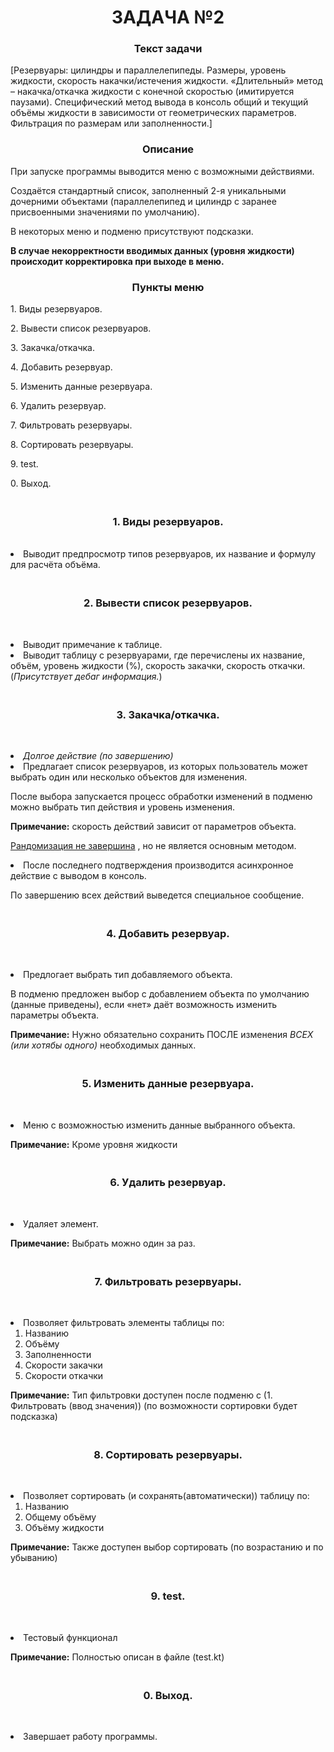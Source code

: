 <h1 align="center">ЗАДАЧА №2</h1>

<h3 align="center">Текст задачи</h3>

[Резервуары: цилиндры и параллелепипеды. Размеры, уровень жидкости, скорость накачки/истечения жидкости. «Длительный» метод – накачка/откачка жидкости с конечной скоростью (имитируется паузами). Специфический метод вывода в консоль общий и текущий объёмы жидкости в зависимости от геометрических параметров. Фильтрация по размерам или заполненности.]

<h3 align="center">Описание</h3>

При запуске программы выводится меню с возможными действиями.

Создаётся стандартный список, заполненный 2-я уникальными дочерними объектами (параллелепипед и цилиндр с заранее присвоенными значениями по умолчанию).

В некоторых меню и подменю присутствуют подсказки.

<b> В случае некорректности вводимых данных (уровня жидкости) происходит корректировка при выходе в меню. </b>

<h3 align="center">Пункты меню</h3>

<p>1. Виды резервуаров.</p>
<p>2. Вывести список резервуаров.</p>
<p>3. Закачка/откачка.</p>
<p>4. Добавить резервуар.</p>
<p>5. Изменить данные резервуара.</p>
<p>6. Удалить резервуар.</p>
<p>7. Фильтровать резервуары.</p>
<p>8. Сортировать резервуары.</p>
<p>9. test.</p>
<p>0. Выход.</p>

<h3 align="center"><br>1. Виды резервуаров.</h3>
<br>
<li>Выводит предпросмотр типов резервуаров, их название и формулу для расчёта объёма.</li>

<h3 align="center"><br>2. Вывести список резервуаров.</h3>
<p><br>
<li>Выводит примечание к таблице.</li>
<li>Выводит таблицу с резервуарами, где перечислены их название, объём, уровень жидкости (%), скорость закачки, скорость откачки.</li>
(<i>Присутствует дебаг информация.</i>)
</p>

<h3 align="center"><br>3. Закачка/откачка.</h3>
<p><br>
<li><i> Долгое действие (по завершению) </i></li>
<li>
  Предлагает список резервуаров, из которых пользователь может выбрать один или несколько объектов для изменения.
  
  После выбора запускается процесс обработки изменений в подменю можно выбрать тип действия и уровень изменения.

  <b>Примечание:</b> скорость действий зависит от параметров объекта.

  <ins> Рандомизация не завершина</ins> , но не является основным методом.

</li>
<li>
  После последнего подтверждения производится асинхронное действие с выводом в консоль.

  По завершению всех действий выведется специальное сообщение.
</li>
</p>

<h3 align="center"><br>4. Добавить резервуар.</h3>
<p><br>
<li>
  Предлогает выбрать тип добавляемого объекта.

  В подменю предложен выбор с добавлением объекта по умолчанию (данные приведены), если «нет» даёт возможность изменить параметры объекта.

  <b>Примечание:</b> Нужно обязательно сохранить ПОСЛЕ изменения <i>ВСЕХ (или хотябы одного)</i> необходимых данных.
</li>
</p>

<h3 align="center"><br>5. Изменить данные резервуара.</h3>
<p><br>
<li>
  Меню с возможностью изменить данные выбранного объекта.

  <b>Примечание:</b> Кроме уровня жидкости
</li>
</p>

<h3 align="center"><br>6. Удалить резервуар.</h3>
<p><br>
<li>
  Удаляет элемент.

  <b>Примечание:</b> Выбрать можно один за раз.
</li>
</p>

<h3 align="center"><br>7. Фильтровать резервуары.</h3>
<p><br>
<li>
  Позволяет фильтровать элементы таблицы по:

  1. Названию
  2. Объёму
  3. Заполненности
  4. Скорости закачки
  5. Скорости откачки

  <b>Примечание:</b> Тип фильтровки доступен после подменю с (1. Фильтровать (ввод значения)) (по возможности сортировки будет подсказка)
</li>
</p>

<h3 align="center"><br>8. Сортировать резервуары.</h3>
<p><br>
<li>
  Позволяет сортировать (и сохранять(автоматически)) таблицу по:

  1. Названию
  2. Общему объёму
  3. Объёму жидкости

  <b>Примечание:</b> Также доступен выбор сортировать (по возрастанию и по убыванию)
</li>
</p>

<h3 align="center"><br>9. test.</h3>
<p><br>
<li>
  Тестовый функционал

  <b>Примечание:</b> Полностью описан в файле (test.kt)
</li>
</p>

<h3 align="center"><br>0. Выход.</h3>
<p><br>
<li>
  Завершает работу программы.
</li>
</p>
